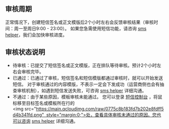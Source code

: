 ## 审核周期
正常情况下，创建短信签名或正文模版后2个小时左右会反馈审核结果（审核时间：周一至周日9:00 - 23:00）。
如果您急需使用短信功能，请咨询 [sms helper](/document/product/382/3773)，我们会加快审核进度。

## 审核状态说明
- 待审核：已提交了短信签名或正文模版，正在排队等待审核。预计2个小时左右会审核完毕。
- 已通过：已通过了审核，短信签名和短信模版都通过审核时，就可以开始发送短信。
 对于审核通过的内容模版，不表示一定会下发成功（运营商侧也会有抽查审核机制），如遇到短信发送失败，可咨询 [sms helper](/document/product/382/3773) 详细沟通。
- 不通过：由于某些原因，模板审核未能通过。
  您可以登录 [短信控制台](https://console.cloud.tencent.com/sms/smsSign/1400054957/0/10) ，将鼠标移至目标签名或模板所在行的<img src="https://main.qcloudimg.com/raw/0775c8b183fd7b202e8fdff5d4b341fd.png"  style="margin:0;">处，查看具体审核未通过的原因。您也可以咨询 [sms helper](https://cloud.tencent.com/document/product/382/3773)
 详细沟通。
